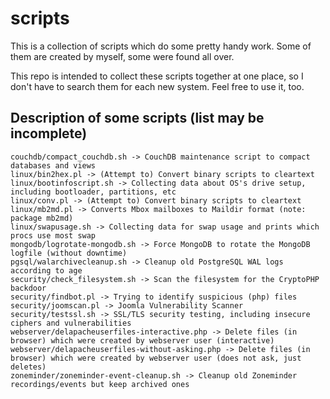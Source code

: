 # scripts
This is a collection of scripts which do some pretty handy work. 
Some of them are created by myself, some were found all over. 

This repo is intended to collect these scripts together at one place, so I don't have to search them for each new system. 
Feel free to use it, too. 

Description of some scripts (list may be incomplete)
--

```
couchdb/compact_couchdb.sh -> CouchDB maintenance script to compact databases and views
linux/bin2hex.pl -> (Attempt to) Convert binary scripts to cleartext
linux/bootinfoscript.sh -> Collecting data about OS's drive setup, including bootloader, partitions, etc
linux/conv.pl -> (Attempt to) Convert binary scripts to cleartext
linux/mb2md.pl -> Converts Mbox mailboxes to Maildir format (note: package mb2md)
linux/swapusage.sh -> Collecting data for swap usage and prints which procs use most swap
mongodb/logrotate-mongodb.sh -> Force MongoDB to rotate the MongoDB logfile (without downtime)
pgsql/walarchivecleanup.sh -> Cleanup old PostgreSQL WAL logs according to age
security/check_filesystem.sh -> Scan the filesystem for the CryptoPHP backdoor
security/findbot.pl -> Trying to identify suspicious (php) files
security/joomscan.pl -> Joomla Vulnerability Scanner
security/testssl.sh -> SSL/TLS security testing, including insecure ciphers and vulnerabilities
webserver/delapacheuserfiles-interactive.php -> Delete files (in browser) which were created by webserver user (interactive)
webserver/delapacheuserfiles-without-asking.php -> Delete files (in browser) which were created by webserver user (does not ask, just deletes)
zoneminder/zoneminder-event-cleanup.sh -> Cleanup old Zoneminder recordings/events but keep archived ones
```
